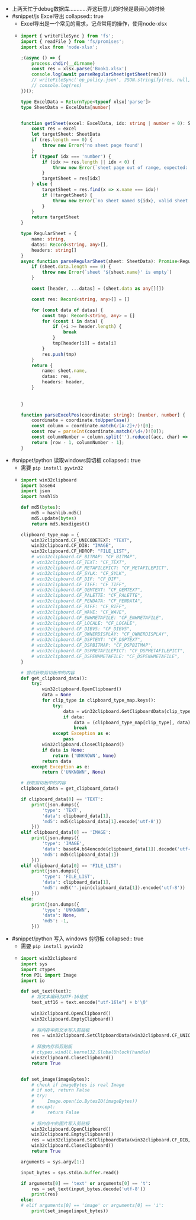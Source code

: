 - 上两天忙于debug数据库…………弄这玩意儿的时候是最闹心的时候
- #snippet/js Excel导出
  collapsed:: true
	- Excel导出是一个常见的需求，记点常用的操作，使用node-xlsx
	- ```typescript
	  import { writeFileSync } from 'fs';
	  import { readFile } from 'fs/promises';
	  import xlsx from 'node-xlsx';
	  
	  ;(async () => {
	      process.chdir(__dirname)
	      const res = xlsx.parse('Book1.xlsx')
	      console.log(await parseRegularSheet(getSheet(res)))
	      // writeFileSync('op_policy.json', JSON.stringify(res, null, 2))
	      // console.log(res)
	  })();
	  
	  type ExcelData = ReturnType<typeof xlsx['parse']>
	  type SheetData = ExcelData[number]
	  
	  
	  function getSheet(excel: ExcelData, idx: string | number = 0): SheetData {
	      const res = excel
	      let targetSheet: SheetData
	      if (res.length === 0) {
	          throw new Error('no sheet page found')
	      }
	      if (typeof idx === 'number') {
	          if (idx >= res.length || idx < 0) {
	              throw new Error(`sheet page out of range, expected: 0 <= idx < ${res.length}, got: ${idx}`)
	          }
	          targetSheet = res[idx]
	      } else {
	          targetSheet = res.find(x => x.name === idx)!
	          if (!targetSheet) {
	              throw new Error(`no sheet named ${idx}, valid sheet names: ${res.map(x=>x.name)}`)
	          }
	      }
	      return targetSheet
	  }
	  
	  type RegularSheet = {
	      name: string,
	      datas: Record<string, any>[],
	      headers: string[]
	  }
	  async function parseRegularSheet(sheet: SheetData): Promise<RegularSheet> {
	      if (sheet.data.length === 0) {
	          throw new Error(`sheet '${sheet.name}' is empty`)
	      }
	  
	      const [header, ...datas] = (sheet.data as any[][])
	  
	      const res: Record<string, any>[] = []
	  
	      for (const data of datas) {
	          const tmp: Record<string, any> = []
	          for (const i in data) {
	              if (+i >= header.length) {
	                  break
	              }
	              tmp[header[i]] = data[i]
	          }
	          res.push(tmp)
	      }
	      return {
	          name: sheet.name,
	          datas: res,
	          headers: header,
	      }
	      
	      
	  }
	  
	  function parseExcelPos(coordinate: string): [number, number] {
	      coordinate = coordinate.toUpperCase()
	      const column = coordinate.match(/[A-Z]+/)![0];
	      const row = parseInt(coordinate.match(/\d+/)![0]);
	      const columnNumber = column.split('').reduce((acc, char) => acc * 26 + (char.charCodeAt(0) - 64), 0);
	      return [row - 1, columnNumber - 1];
	  }
	  ```
- #snippet/python 读取windows剪切板
  collapsed:: true
	- 需要 `pip install pywin32`
	- ```python
	  import win32clipboard
	  import base64
	  import json
	  import hashlib
	  
	  def md5(bytes):
	      md5 = hashlib.md5()
	      md5.update(bytes)
	      return md5.hexdigest()
	  
	  clipboard_type_map = {
	      win32clipboard.CF_UNICODETEXT: "TEXT",
	      win32clipboard.CF_DIB: "IMAGE",
	      win32clipboard.CF_HDROP: "FILE_LIST",
	      # win32clipboard.CF_BITMAP: "CF_BITMAP",
	      # win32clipboard.CF_TEXT: "CF_TEXT",
	      # win32clipboard.CF_METAFILEPICT: "CF_METAFILEPICT",
	      # win32clipboard.CF_SYLK: "CF_SYLK",
	      # win32clipboard.CF_DIF: "CF_DIF",
	      # win32clipboard.CF_TIFF: "CF_TIFF",
	      # win32clipboard.CF_OEMTEXT: "CF_OEMTEXT",
	      # win32clipboard.CF_PALETTE: "CF_PALETTE",
	      # win32clipboard.CF_PENDATA: "CF_PENDATA",
	      # win32clipboard.CF_RIFF: "CF_RIFF",
	      # win32clipboard.CF_WAVE: "CF_WAVE",
	      # win32clipboard.CF_ENHMETAFILE: "CF_ENHMETAFILE",
	      # win32clipboard.CF_LOCALE: "CF_LOCALE",
	      # win32clipboard.CF_DIBV5: "CF_DIBV5",
	      # win32clipboard.CF_OWNERDISPLAY: "CF_OWNERDISPLAY",
	      # win32clipboard.CF_DSPTEXT: "CF_DSPTEXT",
	      # win32clipboard.CF_DSPBITMAP: "CF_DSPBITMAP",
	      # win32clipboard.CF_DSPMETAFILEPICT: "CF_DSPMETAFILEPICT",
	      # win32clipboard.CF_DSPENHMETAFILE: "CF_DSPENHMETAFILE",
	  }
	  
	  # 尝试获取剪切板中的内容
	  def get_clipboard_data():
	      try:
	          win32clipboard.OpenClipboard()
	          data = None
	          for clip_type in clipboard_type_map.keys():
	              try:
	                  data = win32clipboard.GetClipboardData(clip_type)
	                  if data:
	                      data = (clipboard_type_map[clip_type], data)
	                      break
	              except Exception as e:
	                  pass
	          win32clipboard.CloseClipboard()
	          if data is None:
	              return ('UNKNOWN', None)
	          return data
	      except Exception as e:
	          return ('UNKNOWN', None)
	  
	  # 获取剪切板中的内容
	  clipboard_data = get_clipboard_data()
	  
	  if clipboard_data[0] == 'TEXT':
	      print(json.dumps({
	          'type': 'TEXT',
	          'data': clipboard_data[1],
	          'md5': md5(clipboard_data[1].encode('utf-8'))
	      }))
	  elif clipboard_data[0] == 'IMAGE':
	      print(json.dumps({
	          'type': 'IMAGE',
	          'data': base64.b64encode(clipboard_data[1]).decode('utf-8'),
	          'md5': md5(clipboard_data[1])
	      }))
	  elif clipboard_data[0] == 'FILE_LIST':
	      print(json.dumps({
	          'type': 'FILE_LIST',
	          'data': clipboard_data[1],
	          'md5': md5(''.join(clipboard_data[1]).encode('utf-8'))
	      }))
	  else:
	      print(json.dumps({
	          'type': 'UNKNOWN',
	          'data': None,
	          'md5': -1,
	      })) 
	  ```
- #snippet/python 写入 windows 剪切板
  collapsed:: true
	- 需要 `pip install pywin32`
	- ```python
	  import win32clipboard
	  import sys
	  import ctypes
	  from PIL import Image
	  import io
	  
	  def set_text(text):
	      # 将文本编码为UTF-16格式
	      text_utf16 = text.encode("utf-16le") + b'\0'
	      
	      win32clipboard.OpenClipboard()
	      win32clipboard.EmptyClipboard()
	      
	      # 将内存中的文本写入剪贴板
	      res = win32clipboard.SetClipboardData(win32clipboard.CF_UNICODETEXT, text_utf16)
	      
	      # 释放内存和剪贴板
	      # ctypes.windll.kernel32.GlobalUnlock(handle)
	      win32clipboard.CloseClipboard()
	      return True
	  
	  
	  def set_image(imageBytes):
	      # check if imageBytes is real Image
	      # if not, return False
	      # try:
	      #     Image.open(io.BytesIO(imageBytes))
	      # except:
	      #     return False
	      
	      # 将内存中的图片写入剪贴板
	      win32clipboard.OpenClipboard()
	      win32clipboard.EmptyClipboard()
	      res = win32clipboard.SetClipboardData(win32clipboard.CF_DIB, imageBytes)
	      win32clipboard.CloseClipboard()
	      return True
	  
	  arguments = sys.argv[1:]
	  
	  input_bytes = sys.stdin.buffer.read()
	  
	  if arguments[0] == 'text' or arguments[0] == 't':    
	      res = set_text(input_bytes.decode('utf-8'))
	      print(res)
	  else:
	  # elif arguments[0] == 'image' or arguments[0] == 'i':
	      print(set_image(input_bytes))
	  ```